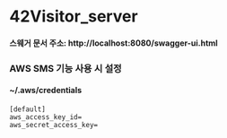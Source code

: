# 42Visitor_server
#### 스웨거 문서 주소: http://localhost:8080/swagger-ui.html

### AWS SMS 기능 사용 시 설정
#### ~/.aws/credentials
```
[default]
aws_access_key_id=
aws_secret_access_key=
```
